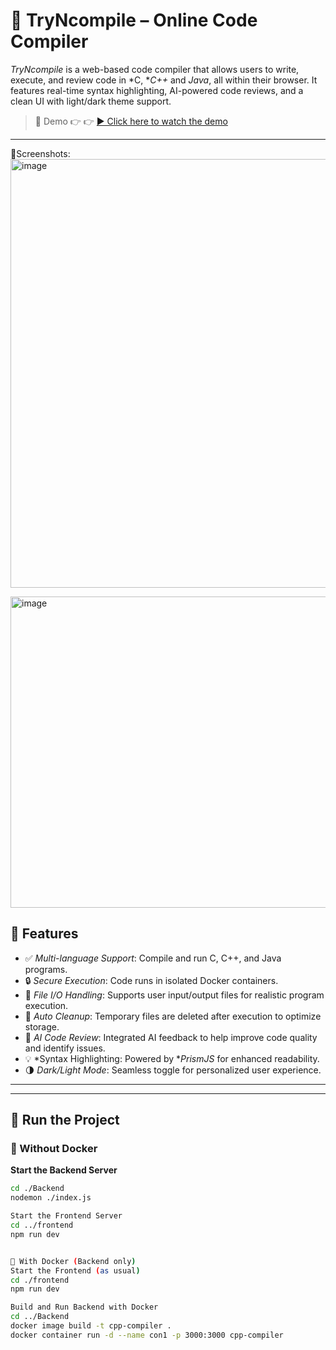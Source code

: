 # 🚀 TryNcompile – Online Code Compiler

*TryNcompile* is a web-based code compiler that allows users to write, execute, and review code in *C, **C++* and *Java*, all within their browser. It features real-time syntax highlighting, AI-powered code reviews, and a clean UI with light/dark theme support.


> 🎥 Demo 👉 👉 [▶️ Click here to watch the demo](https://drive.google.com/file/d/1Ia2vO7yGqxlBBUx-OFgAZgMBzexqpuPo/view?usp=sharing)

---

📌Screenshots:
<img width="1279" height="686" alt="image" src="https://github.com/user-attachments/assets/d9e96bee-3a6c-4a07-b9e8-2cc6eda2647b" />

<img width="1013" height="498" alt="image" src="https://github.com/user-attachments/assets/a5c3b410-3828-47a5-a1e8-3accd6331943" />




## 🌟 Features

- ✅ *Multi-language Support*: Compile and run C, C++, and Java programs.
- 🔒 *Secure Execution*: Code runs in isolated Docker containers.
- 📁 *File I/O Handling*: Supports user input/output files for realistic program execution.
- 🧹 *Auto Cleanup*: Temporary files are deleted after execution to optimize storage.
- 🤖 *AI Code Review*: Integrated AI feedback to help improve code quality and identify issues.
- 💡 *Syntax Highlighting: Powered by **PrismJS* for enhanced readability.
- 🌗 *Dark/Light Mode*: Seamless toggle for personalized user experience.

---

---

## 🚀 Run the Project

### 🔧 Without Docker

**Start the Backend Server**
```bash
cd ./Backend
nodemon ./index.js

Start the Frontend Server
cd ../frontend
npm run dev


🐳 With Docker (Backend only)
Start the Frontend (as usual)
cd ./frontend
npm run dev

Build and Run Backend with Docker
cd ../Backend
docker image build -t cpp-compiler .
docker container run -d --name con1 -p 3000:3000 cpp-compiler
